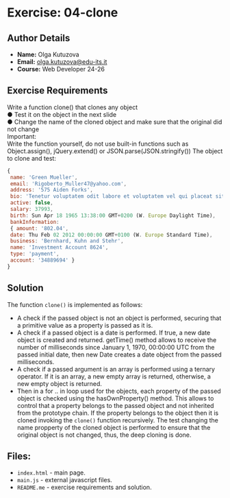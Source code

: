 # Exercise: 04-clone

## Author Details
- **Name:** Olga Kutuzova  
- **Email:** olga.kutuzova@edu-its.it  
- **Course:** Web Developer 24-26


## Exercise Requirements
Write a function clone() that clones any object  
● Test it on the object in the next slide  
● Change the name of the cloned object and make sure that the original did not change  
Important:  
Write the function yourself, do not use built-in functions such as Object.assign(), jQuery.extend() or 
JSON.parse(JSON.stringify())
The object to clone and test:
```javascript
{
 name: 'Green Mueller',
 email: 'Rigoberto_Muller47@yahoo.com',
 address: '575 Aiden Forks',
 bio: 'Tenetur voluptatem odit labore et voluptatem vel qui placeat sit.',
 active: false,
 salary: 37993,
 birth: Sun Apr 18 1965 13:38:00 GMT+0200 (W. Europe Daylight Time),
 bankInformation: 
 { amount: '802.04',
 date: Thu Feb 02 2012 00:00:00 GMT+0100 (W. Europe Standard Time),
 business: 'Bernhard, Kuhn and Stehr',
 name: 'Investment Account 8624',
 type: 'payment',
 account: '34889694' }
}
```

## Solution
The function `clone()` is implemented as follows:
- A check if the passed object is not an object is performed, securing that a primitive value as a property is passed as it is. 
- A check if a passed object is a date is performed. If true, a new date object is created and returned. getTime() method allows to receive the number of milliseconds since January 1, 1970, 00:00:00 UTC from the passed initial date, then new Date creates a date object from the passed milliseconds.
- A check if a passed argument is an array is performed using a ternary operator. If it is an array, a new empty array is returned, otherwise, a new empty object is returned.
- Then in a for .. in loop used for the objects, each property of the passed object is checked using the hasOwnProperty() method. This allows to control that a property belongs to the passed object and not inherited from the prototype chain. If the property belongs to the object then it is cloned invoking the `clone()` function recursively.
The test changing the name propperty of the cloned object is performed to ensure that the original object is not changed, thus, the deep cloning is done.

## Files:
- `index.html` - main page.
- `main.js` - external javascript files.
- `README.me` - exercise requirements and solution. 
